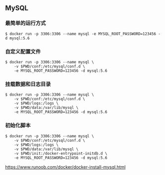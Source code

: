 ## MySQL

### 最简单的运行方式

```
$ docker run -p 3306:3306 --name mysql -e MYSQL_ROOT_PASSWORD=123456 -d mysql:5.6
```

### 自定义配置文件

```
$ docker run -p 3306:3306 --name mysql \
    -v $PWD/conf:/etc/mysql/conf.d \
	-e MYSQL_ROOT_PASSWORD=123456 -d mysql:5.6
```

### 挂载数据和日志目录

```
$ docker run -p 3306:3306 --name mysql \
    -v $PWD/conf:/etc/mysql/conf.d \
	-v $PWD/logs:/logs \
	-v $PWD/data:/var/lib/mysql \
	-e MYSQL_ROOT_PASSWORD=123456 -d mysql:5.6
```

### 初始化脚本

```
$ docker run -p 3306:3306 --name mysql \
    -v $PWD/conf:/etc/mysql/conf.d \
	-v $PWD/logs:/logs \
	-v $PWD/data:/var/lib/mysql \
	-v $PWD/init:/docker-entrypoint-initdb.d \
	-e MYSQL_ROOT_PASSWORD=123456 -d mysql:5.6
```

https://www.runoob.com/docker/docker-install-mysql.html